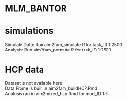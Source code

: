# MLM_BANTOR

# simulations
Simulate Data: Run aim2fam_simulate.R for task_ID 1:2500 <br>
Analysis: Run aim2fam_permute.R for task_ID 1:2500 <br>

# HCP data
Dataset is not available here <br>
Data Frame is built in aim2fam_buildHCP.Rmd <br>
Analusis ran in aim2mixed_hcp.Rmd for mod_ID 1:6<br>
